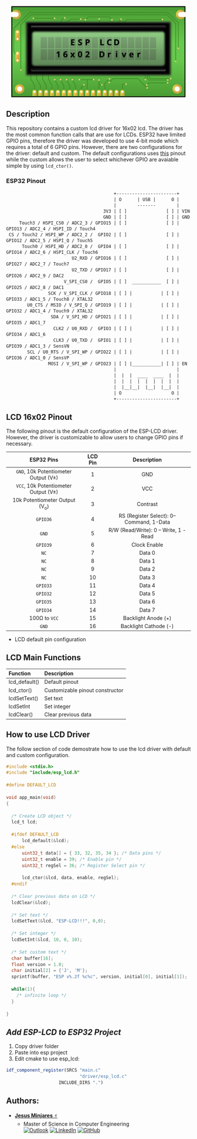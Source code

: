 
<div align="center">
  <img src="images/lcd.png" height="250">
</div>

## **Description**
This repository contains a custom lcd driver for 16x02 lcd. The driver has the most common function calls
that are use for LCDs. ESP32 have limited GPIO pins, therefore the driver was developed to use 4-bit mode which requires a total of 6 GPIO pins. However, there are two configurations for the driver: default and custom. The default configurations uses [this](#lcd-16x02-pinout) pinout while the custom allows the user to select whichever GPIO are avaiable simple by using `lcd_ctor()`.

### **ESP32 Pinout**
~~~
                                         +-----------------------+
                                         | O      | USB |      O |
                                         |        -------        |
                                     3V3 | [ ]               [ ] | VIN
                                     GND | [ ]               [ ] | GND
     Touch3 / HSPI_CS0 / ADC2_3 / GPIO15 | [ ]               [ ] | GPIO13 / ADC2_4 / HSPI_ID / Touch4
 CS / Touch2 / HSPI_WP / ADC2_2 /  GPIO2 | [ ]               [ ] | GPIO12 / ADC2_5 / HSPI_Q / Touch5
      Touch0 / HSPI_HD / ADC2_0 /  GPIO4 | [ ]               [ ] | GPIO14 / ADC2_6 / HSPI_CLK / Touch6
                         U2_RXD / GPIO16 | [ ]               [ ] | GPIO27 / ADC2_7 / Touch7
                         U2_TXD / GPIO17 | [ ]               [ ] | GPIO26 / ADC2_9 / DAC2
                      V_SPI_CS0 /  GPIO5 | [ ]  ___________  [ ] | GPIO25 / ADC2_8 / DAC1
                SCK / V_SPI_CLK / GPIO18 | [ ] |           | [ ] | GPIO33 / ADC1_5 / Touch8 / XTAL32
        U0_CTS / MSIO / V_SPI_Q / GPIO19 | [ ] |           | [ ] | GPIO32 / ADC1_4 / Touch9 / XTAL32
                 SDA / V_SPI_HD / GPIO21 | [ ] |           | [ ] | GPIO35 / ADC1_7 
                  CLK2 / U0_RXD /  GPIO3 | [ ] |           | [ ] | GPIO34 / ADC1_6 
                  CLK3 / U0_TXD /  GPIO1 | [ ] |           | [ ] | GPIO39 / ADC1_3 / SensVN 
        SCL / U0_RTS / V_SPI_WP / GPIO22 | [ ] |           | [ ] | GPIO36 / ADC1_0 / SensVP 
                MOSI / V_SPI_WP / GPIO23 | [ ] |___________| [ ] | EN 
                                         |                       |
                                         |  |  |  ____  ____  |  |
                                         |  |  |  |  |  |  |  |  |
                                         |  |__|__|  |__|  |__|  |
                                         | O                   O |
                                         +-----------------------+
~~~


## **LCD 16x02 Pinout**

The following pinout is the default configuration of the ESP-LCD driver. However, the driver 
is customizable to allow users to change GPIO pins if necessary.

| **ESP32 Pins**                            | **LCD Pin** |  **Description**  |   
| :---:                                     |  :--:       |   :---:           |
| `GND`, 10k Potentiometer Output (V&#177;) |      1      | GND               |  
| `VCC`, 10k Potentiometer Output (V&#177;) |      2      | VCC               |    
| 10k Potentiometer Output (V<sub>o</sub>)  |      3      | Contrast          |    
| `GPIO36`                                  |      4      | RS (Register Select): 0–Command, 1-Data |    
| `GND`                                     |      5      | R/W (Read/Write): 0 – Write, 1 - Read   |    
| `GPIO39`                                  |      6      | Clock Enable      |    
| `NC`                                      |      7      | Data 0            |
| `NC`                                      |      8      | Data 1            |    
| `NC`                                      |      9      | Data 2            |    
| `NC`                                      |      10     | Data 3            |    
| `GPIO33`                                  |      11     | Data 4            |    
| `GPIO32`                                  |      12     | Data 5            |    
| `GPIO35`                                  |      13     | Data 6            |    
| `GPIO34`                                  |      14     | Data 7            |    
| 100&#8486; to `VCC`                       |      15     | Backlight Anode (+)  |    
| `GND`                                     |      16     | Backlight Cathode (-)|    
  * LCD default pin configuration
  
## **LCD Main Functions**

| **Function**  | **Description**                 |
| :---          | :---                            |
| lcd_default() | Default pinout                  |
| lcd_ctor()    | Customizable pinout constructor |
| lcdSetText()  | Set text                        |
| lcdSetInt     | Set integer                     |
| lcdClear()    | Clear previous data             |

## **How to use LCD Driver**
The follow section of code demostrate how to use the lcd driver with default and custom configuration.
~~~c
#include <stdio.h>
#include "include/esp_lcd.h"

#define DEFAULT_LCD

void app_main(void)
{
  
  /* Create LCD object */
  lcd_t lcd;

  #ifdef DEFAULT_LCD
      lcd_default(&lcd);
  #else
      uint32_t data[] = { 33, 32, 35, 34 }; /* Data pins */
      uint32_t enable = 39; /* Enable pin */
      uint32_t regSel = 36; /* Register Select pin */

      lcd_ctor(&lcd, data, enable, regSel);
  #endif

  /* Clear previous data on LCD */
  lcdClear(&lcd);
  
  /* Set text */
  lcdSetText(&lcd, "ESP-LCD!!!", 0,0);

  /* Set integer */ 
  lcdSetInt(&lcd, 10, 0, 10); 

  /* Set custom text */
  char buffer[16];
  float version = 1.0;
  char initial[2] = {'J', 'M'};
  sprintf(buffer, "ESP v%.2f %c%c", version, initial[0], initial[1]);

  while(1){
    /* infinite loop */
  }

}
~~~

## ***Add ESP-LCD to ESP32 Project***
1) Copy driver folder
2) Paste into esp project
3) Edit cmake to use esp_lcd:
```cmake
idf_component_register(SRCS "main.c"
                            "driver/esp_lcd.c"
                    INCLUDE_DIRS ".")
```

## **Authors:**
* [**Jesus Minjares** :zap:](https://github.com/jminjares4)<br>
  * Master of Science in Computer Engineering<br>
[![Outlook](https://img.shields.io/badge/Microsoft_Outlook-0078D4?style=for-the-badge&logo=microsoft-outlook&logoColor=white&style=flat)](mailto:jminjares4@miners.utep.edu) 
[![LinkedIn](https://img.shields.io/badge/LinkedIn-0077B5?style=for-the-badge&logo=linkedin&logoColor=white&style=flat)](https://www.linkedin.com/in/jesusminjares/) [![GitHub](https://img.shields.io/badge/GitHub-100000?style=for-the-badge&logo=github&logoColor=white&style=flat)](https://github.com/jminjares4)

